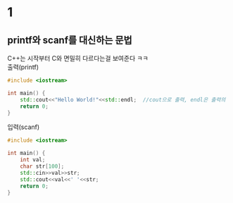 # 1

## printf와 scanf를 대신하는 문법
<p></p>
C++는 시작부터 C와 면밀히 다르다는걸 보여준다 ㅋㅋ
<br>
출력(printf)

```cpp
#include <iostream>

int main() {
	std::cout<<"Hello World!"<<std::endl;  //cout으로 출력, endl은 출력의 끝을 명시함(자동으로 white space가 입력됨)
	return 0;
}
```

입력(scanf)

```cpp
#include <iostream>

int main() {
	int val;
	char str[100];
	std::cin>>val>>str;
	std::cout<<val<<' '<<str;
	return 0;
}
```






